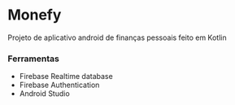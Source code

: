 # Monefy
Projeto de aplicativo android de finanças pessoais feito em Kotlin

### Ferramentas
- Firebase Realtime database
- Firebase Authentication
- Android Studio
